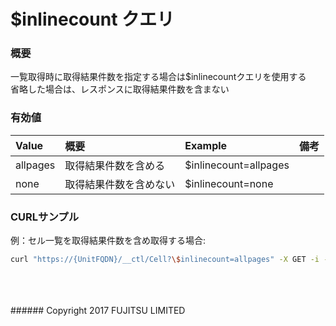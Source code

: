 # $inlinecount クエリ
### 概要
一覧取得時に取得結果件数を指定する場合は$inlinecountクエリを使用する  
省略した場合は、レスポンスに取得結果件数を含まない
### 有効値
|Value<br>|概要<br>|Example<br>|備考<br>|
|:--|:--|:--|:--|
|allpages<br>|取得結果件数を含める  <br>|$inlinecount=allpages<br>| <br>|
|none<br>|取得結果件数を含めない  <br>|$inlinecount=none<br>| <br>|
### CURLサンプル
例：セル一覧を取得結果件数を含め取得する場合:
```sh
curl "https://{UnitFQDN}/__ctl/Cell?\$inlinecount=allpages" -X GET -i -H 'Authorization: Bearer {AccessToken}' -H 'Accept: application/json'
```

<br>
<br>
<br>
###### Copyright 2017    FUJITSU LIMITED
